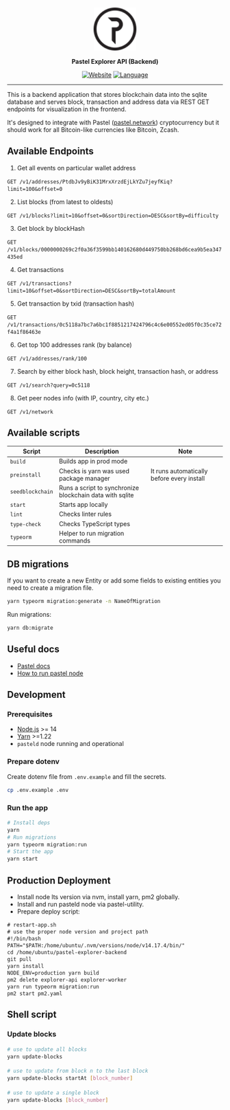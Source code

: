 <div align=center>
  
  [<img height="100px" src="src/assets/pastel-logo.svg" />](https://pastel.network/)
  
</div>

<p align=center>
  <b>Pastel Explorer API (Backend)</b>
</p>

<div align=center>
  
  [![Website](https://img.shields.io/website?down_color=lightgrey&down_message=offline&up_color=blue&up_message=online&url=https%3A%2F%2Fshields.io)](https://explorer.pastel.network/)
  [![Language](https://img.shields.io/badge/language-Typescript-%232b7489)](https://github.com/pastelnetwork/pastel-electron-wallet/search?q=typescript)
  
</div>

---

This is a backend application that stores blockchain data into the sqlite database and serves block, transaction and address data via REST GET endpoints for visualization in the frontend.

It's designed to integrate with Pastel ([pastel.network](https://pastel.network)) cryptocurrency but it should work for all Bitcoin-like currencies like Bitcoin, Zcash.

## Available Endpoints

1. Get all events on particular wallet address

`GET /v1/addresses/PtdbJv9yBiK31MrxXrzdEjLkYZu7jeyfKiq?limit=100&offset=0`

2. List blocks (from latest to oldests)

`GET /v1/blocks?limit=10&offset=0&sortDirection=DESC&sortBy=difficulty`

3. Get block by blockHash

`GET /v1/blocks/0000000269c2f0a36f3599bb140162680d449750bb268bd6cea9b5ea347435ed`

4. Get transactions

`GET /v1/transactions?limit=10&offset=0&sortDirection=DESC&sortBy=totalAmount`

5. Get transaction by txid (transaction hash)

`GET /v1/transactions/0c5118a7bc7a6bc1f8851217424796c4c6e00552ed05f0c35ce72f4a1f86463e`

6. Get top 100 addresses rank (by balance)

`GET /v1/addresses/rank/100`

7. Search by either block hash, block height, transaction hash, or address

`GET /v1/search?query=0c5118`

8. Get peer nodes info (with IP, country, city etc.)

`GET /v1/network`

## Available scripts

| Script           | Description                                              | Note                                       |
| ---------------- | -------------------------------------------------------- | ------------------------------------------ |
| `build`          | Builds app in prod mode                                  |                                            |
| `preinstall`     | Checks is yarn was used package manager                  | It runs automatically before every install |
| `seedblockchain` | Runs a script to synchronize blockchain data with sqlite |                                            |
| `start`          | Starts app locally                                       |                                            |
| `lint`           | Checks linter rules                                      |                                            |
| `type-check`     | Checks TypeScript types                                  |                                            |
| `typeorm `       | Helper to run migration commands                         |                                            |

## DB migrations

If you want to create a new Entity or add some fields to existing entities you need to create a migration file.

```bash
yarn typeorm migration:generate -n NameOfMigration
```

Run migrations:

```bash
yarn db:migrate
```

## Useful docs

- [Pastel docs](https://docs.pastel.network/)
- [How to run pastel node](https://docs.pastel.network/development-guide/quickstart-running-a-node)

## Development

### Prerequisites

- [Node.js](https://nodejs.org/en/) >= 14
- [Yarn](https://classic.yarnpkg.com/lang/en/) >=1.22
- `pasteld` node running and operational

### Prepare dotenv

Create dotenv file from `.env.example` and fill the secrets.

```bash
cp .env.example .env
```

### Run the app

```bash
# Install deps
yarn
# Run migrations
yarn typeorm migration:run
# Start the app
yarn start
```

## Production Deployment

- Install node lts version via nvm, install yarn, pm2 globally.
- Install and run pasteld node via pastel-utility.
- Prepare deploy script:

```
# restart-app.sh
# use the proper node version and project path
#!/bin/bash
PATH="$PATH:/home/ubuntu/.nvm/versions/node/v14.17.4/bin/"
cd /home/ubuntu/pastel-explorer-backend
git pull
yarn install
NODE_ENV=production yarn build
pm2 delete explorer-api explorer-worker
yarn run typeorm migration:run
pm2 start pm2.yaml
```

## Shell script

### Update blocks

```bash
# use to update all blocks
yarn update-blocks

# use to update from block n to the last block
yarn update-blocks startAt [block_number]

# use to update a single block
yarn update-blocks [block_number]
```
